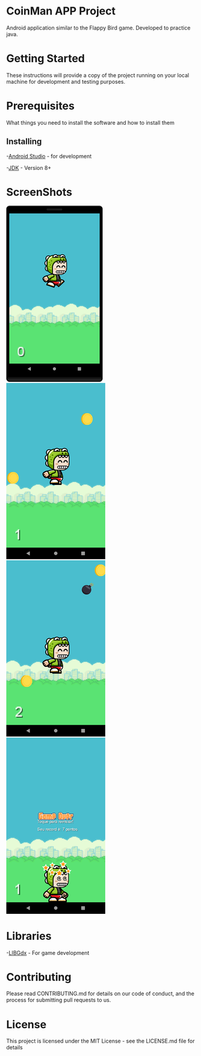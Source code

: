 # CoinMan APP Project
Android application similar to the Flappy Bird game. Developed to practice java.

# Getting Started
These instructions will provide a copy of the project running on your local machine for development and testing purposes.

# Prerequisites
What things you need to install the software and how to install them

## Installing
 -[Android Studio](https://developer.android.com/studio) - for development
 
 -[JDK](https://www.oracle.com/java/technologies/javase/javase-jdk8-downloads.html) - Version 8+
 
 # ScreenShots
 ![Home Screen](https://github.com/Jrw0w/CoinMan/blob/master/image/inicio.png) 
 ![Game On](https://github.com/Jrw0w/CoinMan/blob/master/image/meio1.png)
 ![Game On](https://github.com/Jrw0w/CoinMan/blob/master/image/meio2.png)
 ![Game Over](https://github.com/Jrw0w/CoinMan/blob/master/image/fim.png)
 
 # Libraries
  -[LIBGdx](https://libgdx.badlogicgames.com/download.html) - For game development
  
 # Contributing
Please read CONTRIBUTING.md for details on our code of conduct, and the process for submitting pull requests to us.

# License
This project is licensed under the MIT License - see the LICENSE.md file for details 
